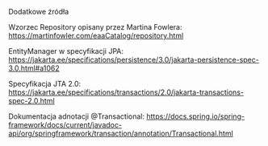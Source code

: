Dodatkowe źródła

Wzorzec Repository opisany przez Martina Fowlera: https://martinfowler.com/eaaCatalog/repository.html

EntityManager w specyfikacji JPA: https://jakarta.ee/specifications/persistence/3.0/jakarta-persistence-spec-3.0.html#a1062

Specyfikacja JTA 2.0: https://jakarta.ee/specifications/transactions/2.0/jakarta-transactions-spec-2.0.html

Dokumentacja adnotacji @Transactional: https://docs.spring.io/spring-framework/docs/current/javadoc-api/org/springframework/transaction/annotation/Transactional.html
